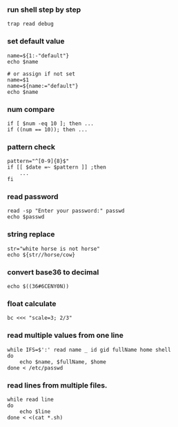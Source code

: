 ### run shell step by step
    trap read debug

### set default value
    name=${1:-"default"}
    echo $name

    # or assign if not set
    name=$1
    name=${name:="default"}
    echo $name

### num compare
    if [ $num -eq 10 ]; then ...
    if ((num == 10)); then ...
    
### pattern check
    pattern="^[0-9]{8}$"
    if [[ $date =~ $pattern ]] ;then
        ...
    fi

### read password
    read -sp "Enter your password:" passwd
    echo $passwd

### string replace
    str="white horse is not horse"
    echo ${str//horse/cow}

### convert base36 to decimal
    echo $((36#6CENY0N))

### float calculate
    bc <<< "scale=3; 2/3"

### read multiple values from one line
    while IFS=$':' read name _ id gid fullName home shell
    do
        echo $name, $fullName, $home
    done < /etc/passwd

### read lines from multiple files.
    while read line
    do
        echo $line
    done < <(cat *.sh)

